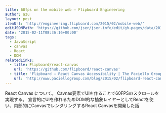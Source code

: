 ```yaml
---
title: 60fps on the mobile web — Flipboard Engineering
author: azu
layout: post
itemUrl: 'http://engineering.flipboard.com/2015/02/mobile-web/'
editJSONPath: 'https://github.com/jser/jser.info/edit/gh-pages/data/2015/02/index.json'
date: '2015-02-11T08:36:16+00:00'
tags:
  - JavaScript
  - canvas
  - React
  - DOM
relatedLinks:
  - title: Flipboard/react-canvas
    url: 'https://github.com/flipboard/react-canvas'
  - title: 'Flipboard – React Canvas Accessibility | The Paciello Group – Your Accessibility Partner (WCAG 2.0/508 audits, VPAT, usability and accessible user experience)'
    url: 'http://www.paciellogroup.com/blog/2015/02/flipboard-react-canvas-accessibility/'
---
```

React Canvas について。
Cavnas要素でUIを作ることで60FPSのスクロールを実現する。
宣言的にUIを作れるためDOM的な抽象レイヤーとしてReactを使い、内部的にCanvasでレンダリングするReact Canvasを開発した話
